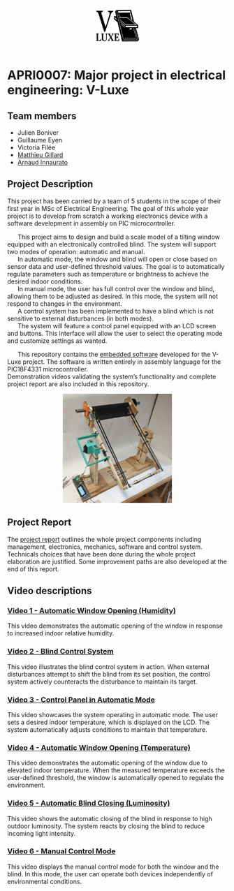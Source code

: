 <div align="center">
<img src="/Images/logo_png.png" width="100" height="100">
</div>

# APRI0007: Major project in electrical engineering: V-Luxe
## Team members
* Julien Boniver
* Guillaume Eyen
* Victoria Filée
* [Matthieu Gillard](https://github.com/MatthieuGillard)
* [Arnaud Innaurato](https://github.com/Arnaudinnau)

## Project Description
  This project has been carried by a team of 5 students in the scope of their first year in MSc of Electrical Engineering. The goal of this whole year project is to develop from scratch a working electronics device with a software development in assembly on PIC microcontroller.  
  
&nbsp;&nbsp;&nbsp;&nbsp;&nbsp;&nbsp;This project aims to design and build a scale model of a tilting window equipped with an electronically controlled blind. The system will support two modes of operation: automatic and manual.  
&nbsp;&nbsp;&nbsp;&nbsp;&nbsp;&nbsp;In automatic mode, the window and blind will open or close based on sensor data and user-defined threshold values. The goal is to automatically regulate parameters such as temperature or brightness to achieve the desired indoor conditions.  
&nbsp;&nbsp;&nbsp;&nbsp;&nbsp;&nbsp;In manual mode, the user has full control over the window and blind, allowing them to be adjusted as desired. In this mode, the system will not respond to changes in the environment.  
&nbsp;&nbsp;&nbsp;&nbsp;&nbsp;&nbsp;A control system has been implemented to have a blind which is not sensitive to external disturbances (in both modes).  
&nbsp;&nbsp;&nbsp;&nbsp;&nbsp;&nbsp;The system will feature a control panel equipped with an LCD screen and buttons. This interface will allow the user to select the operating mode and customize settings as wanted.  

&nbsp;&nbsp;&nbsp;&nbsp;&nbsp;&nbsp;This repository contains the [embedded software](https://github.com/Arnaudinnau/APRI0007_VLuxe/blob/main/V_Luxe_Code.asm) developed for the V-Luxe project. The software is written entirely in assembly language for the PIC18F4331 microcontroller.   
Demonstration videos validating the system’s functionality and complete project report are also included in this repository.  

<div align="center">
  <img src="/Images/Final_Structure.jpeg" width="250" height="250">
</div>

## Project Report
The [project report](https://github.com/Arnaudinnau/APRI0007_VLuxe/blob/286adeb9af3e9f415a3808174914f85adb91093a/Report_V_Luxe.pdf) outlines the whole project components including management, electronics, mechanics, software and control system. Technicals choices that have been done during the whole project elaboration are justified. Some improvement paths are also developed at the end of this report.

## Video descriptions
### [Video 1 - Automatic Window Opening (Humidity)](https://github.com/Arnaudinnau/APRI0007_VLuxe/blob/main/Videos/1.mp4)
This video demonstrates the automatic opening of the window in response to increased indoor relative humidity.

### [Video 2 - Blind Control System](https://github.com/Arnaudinnau/APRI0007_VLuxe/blob/main/Videos/2.mp4)
This video illustrates the blind control system in action. When external disturbances attempt to shift the blind from its set position, the control system actively counteracts the disturbance to maintain its target.

### [Video 3 - Control Panel in Automatic Mode](https://github.com/Arnaudinnau/APRI0007_VLuxe/blob/main/Videos/3.mp4)
This video showcases the system operating in automatic mode. The user sets a desired indoor temperature, which is displayed on the LCD. The system automatically adjusts conditions to maintain that temperature.

### [Video 4 - Automatic Window Opening (Temperature)](https://github.com/Arnaudinnau/APRI0007_VLuxe/blob/main/Videos/4.mp4)
This video demonstrates the automatic opening of the window due to elevated indoor temperature. When the measured temperature exceeds the user-defined threshold, the window is automatically opened to regulate the environment.

### [Video 5 - Automatic Blind Closing (Luminosity)](https://github.com/Arnaudinnau/APRI0007_VLuxe/blob/main/Videos/5.mp4)
This video shows the automatic closing of the blind in response to high outdoor luminosity. The system reacts by closing the blind to reduce incoming light intensity.

### [Video 6 - Manual Control Mode](https://github.com/Arnaudinnau/APRI0007_VLuxe/blob/main/Videos/6.mp4)
This video displays the manual control mode for both the window and the blind. In this mode, the user can operate both devices independently of environmental conditions.

